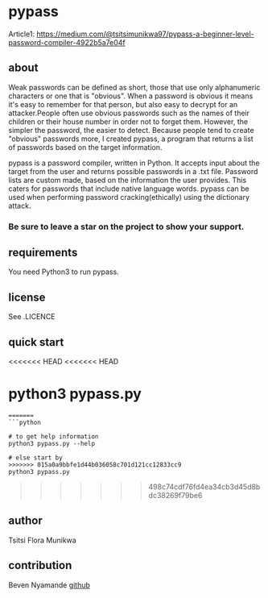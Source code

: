# pypass

Article1: https://medium.com/@tsitsimunikwa97/pypass-a-beginner-level-password-compiler-4922b5a7e04f

## about

Weak passwords can be defined as short, those that use only alphanumeric characters or one that is "obvious". When a password is obvious it means it's easy to remember for that person, but also easy to decrypt for an attacker.People often use obvious passwords such as the names of their children or their house number in order not to forget them. However, the simpler the password, the easier to detect. Because people tend to create "obvious" passwords more, I created pypass, a program that returns a list of passwords based on the target information.

pypass is a password compiler, written in Python. It accepts input about the target from the user and returns possible passwords in a .txt file. Password lists are custom made, based on the information the user provides. This caters for passwords that include native language words. pypass can be used when performing password cracking(ethically) using the dictionary attack.

### Be sure to leave a star on the project to show your support.

## requirements

You need Python3 to run pypass.

## license

See .LICENCE 

## quick start
<<<<<<< HEAD
<<<<<<< HEAD

python3 pypass.py
=======
```
=======
```python

# to get help information
python3 pypass.py --help

# else start by 
>>>>>>> 015a0a9bbfe1d44b036058c701d121cc12833cc9
python3 pypass.py

```
>>>>>>> 498c74cdf76fd4ea34cb3d45d8bdc38269f79be6

## author

Tsitsi Flora Munikwa 

## contribution

Beven Nyamande [github](http://bevennyamande.github.io)

